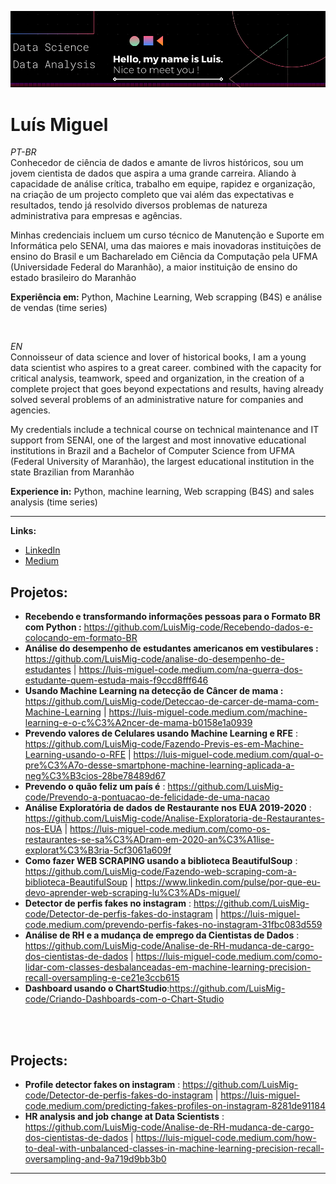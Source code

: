 <!-- [![author](https://img.shields.io/badge/author-carlosfab-red.svg)](https://www.linkedin.com/in/carlosfab) [![](https://img.shields.io/badge/python-3.7+-blue.svg)](https://www.python.org/downloads/release/python-365/) [![GPLv3 license](https://img.shields.io/badge/License-GPLv3-blue.svg)](http://perso.crans.org/besson/LICENSE.html) [![contributions welcome](https://img.shields.io/badge/contributions-welcome-brightgreen.svg?style=flat)](https://github.com/carlosfab/data_science/issues)-->

<p align="center">
  <img src="banner_.png" >
</p>

# Luís Miguel
<sub></sub>

*PT-BR* <br>
Conhecedor de ciência de dados e amante de livros históricos, sou um jovem cientista de dados que aspira a uma grande carreira. Aliando à capacidade de análise crítica, trabalho em equipe, rapidez e organização, na criação de um projecto completo que vai além das expectativas e resultados, tendo já resolvido diversos problemas de natureza administrativa para empresas e agências.

Minhas credenciais incluem um curso técnico de Manutenção e Suporte em Informática pelo SENAI, uma das maiores e mais inovadoras instituições de ensino do Brasil e um Bacharelado em Ciência da Computação pela UFMA (Universidade Federal do Maranhão), a maior instituição de ensino do estado brasileiro do Maranhão

**Experiência em:** Python, Machine Learning, Web scrapping (B4S) e análise de vendas (time series)

<br>

*EN* <br>
Connoisseur of data science and lover of historical books, I am a young data scientist who aspires to a great career. combined with the capacity for critical analysis, teamwork, speed and organization, in the creation of a complete project that goes beyond expectations and results, having already solved several problems of an administrative nature for companies and agencies.

My credentials include a technical course on technical maintenance and IT support from SENAI, one of the largest and most innovative educational institutions in Brazil and a Bachelor of Computer Science from UFMA (Federal University of Maranhão), the largest educational institution in the state Brazilian from Maranhão

**Experience in:** Python, machine learning, Web scrapping (B4S) and sales analysis (time series)

<hr>

**Links:**
* [LinkedIn](https://www.linkedin.com/in/luis-miguel-code/)
* [Medium](https://medium.com/@meireles2013miguel)


## Projetos:

* **Recebendo e transformando informações pessoas para o Formato BR com Python :** https://github.com/LuisMig-code/Recebendo-dados-e-colocando-em-formato-BR
* **Análise do desempenho de estudantes americanos em vestibulares :** https://github.com/LuisMig-code/analise-do-desempenho-de-estudantes | https://luis-miguel-code.medium.com/na-guerra-dos-estudante-quem-estuda-mais-f9ccd8fff646 
* **Usando Machine Learning na detecção de Câncer de mama :** https://github.com/LuisMig-code/Deteccao-de-carcer-de-mama-com-Machine-Learning | https://luis-miguel-code.medium.com/machine-learning-e-o-c%C3%A2ncer-de-mama-b0158e1a0939
* **Prevendo valores de Celulares usando Machine Learning e RFE** : https://github.com/LuisMig-code/Fazendo-Previs-es-em-Machine-Learning-usando-o-RFE | https://luis-miguel-code.medium.com/qual-o-pre%C3%A7o-desse-smartphone-machine-learning-aplicada-a-neg%C3%B3cios-28be78489d67
* **Prevendo o quão feliz um país é** : https://github.com/LuisMig-code/Prevendo-a-pontuacao-de-felicidade-de-uma-nacao
* **Análise Exploratória de dados de Restaurante nos EUA 2019-2020** : https://github.com/LuisMig-code/Analise-Exploratoria-de-Restaurantes-nos-EUA | https://luis-miguel-code.medium.com/como-os-restaurantes-se-sa%C3%ADram-em-2020-an%C3%A1lise-explorat%C3%B3ria-5cf3061a609f
* **Como fazer WEB SCRAPING usando a biblioteca BeautifulSoup** : https://github.com/LuisMig-code/Fazendo-web-scraping-com-a-biblioteca-BeautifulSoup | https://www.linkedin.com/pulse/por-que-eu-devo-aprender-web-scraping-lu%C3%ADs-miguel/
* **Detector de perfis fakes no instagram** : https://github.com/LuisMig-code/Detector-de-perfis-fakes-do-instagram | https://luis-miguel-code.medium.com/prevendo-perfis-fakes-no-instagram-31fbc083d559
* **Análise de RH e a mudança de emprego da Cientistas de Dados** : https://github.com/LuisMig-code/Analise-de-RH-mudanca-de-cargo-dos-cientistas-de-dados | https://luis-miguel-code.medium.com/como-lidar-com-classes-desbalanceadas-em-machine-learning-precision-recall-oversampling-e-ce21e3ccb615
* **Dashboard usando o ChartStudio**:https://github.com/LuisMig-code/Criando-Dashboards-com-o-Chart-Studio

<br><br>
## Projects:

*  **Profile detector fakes on instagram** : https://github.com/LuisMig-code/Detector-de-perfis-fakes-do-instagram | https://luis-miguel-code.medium.com/predicting-fakes-profiles-on-instagram-8281de91184
*  **HR analysis and job change at Data Scientists** : https://github.com/LuisMig-code/Analise-de-RH-mudanca-de-cargo-dos-cientistas-de-dados | https://luis-miguel-code.medium.com/how-to-deal-with-unbalanced-classes-in-machine-learning-precision-recall-oversampling-and-9a719d9bb3b0
---




